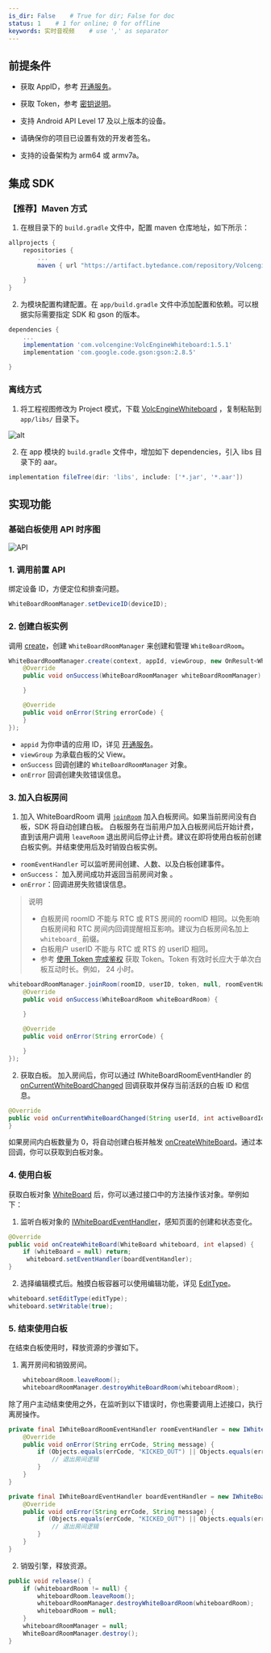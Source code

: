 ```yaml
---
is_dir: False    # True for dir; False for doc
status: 1    # 1 for online; 0 for offline
keywords: 实时音视频    # use ',' as separator
---
```


## 前提条件

- 获取 AppID，参考 [开通服务](69865)。 
	
- 获取 Token，参考 [密钥说明](70121)。

- 支持 Android API Level 17 及以上版本的设备。	

- 请确保你的项目已设置有效的开发者签名。

- 支持的设备架构为 arm64 或 armv7a。
	

## 集成 SDK

### 【推荐】Maven 方式
1. 在根目录下的 `build.gradle` 文件中，配置 maven 仓库地址，如下所示：
```groovy
allprojects {
    repositories {
        ...
        maven { url "https://artifact.bytedance.com/repository/Volcengine/" }
        
    }
}
```
2. 为模块配置构建配置。在 `app/build.gradle` 文件中添加配置和依赖。可以根据实际需要指定 SDK 和 gson 的版本。
```groovy
dependencies {
    ...
    implementation 'com.volcengine:VolcEngineWhiteboard:1.5.1'
    implementation 'com.google.code.gson:gson:2.8.5'
    
}
```
### 离线方式
1. 将工程视图修改为 Project 模式，下载 [VolcEngineWhiteboard](148386) ，复制粘贴到 `app/libs/` 目录下。	

![alt](https://portal.volccdn.com/obj/volcfe/cloud-universal-doc/upload_0996d6f12a6827846854d3b37fc7f750.png)


2. 在 app 模块的 `build.gradle` 文件中，增加如下 dependencies，引入 libs 目录下的 aar。

```groovy
implementation fileTree(dir: 'libs', include: ['*.jar', '*.aar'])
```

## 实现功能

### 基础白板使用 API 时序图

![API](https://portal.volccdn.com/obj/volcfe/cloud-universal-doc/upload_cb7da96e32846fe745fe2c4f271d1933.png)

### 1. 调用前置 API

绑定设备 ID，方便定位和排查问题。
```java
WhiteBoardRoomManager.setDeviceID(deviceID); 
```
### 2. 创建白板实例

调用 [create](131850#WhiteBoardRoomManager-create)，创建 `WhiteBoardRoomManager` 来创建和管理 `WhiteBoardRoom`。

```java
WhiteBoardRoomManager.create(context, appId, viewGroup, new OnResult<WhiteBoardRoomManager>() {
    @Override
    public void onSuccess(WhiteBoardRoomManager whiteBoardRoomManager) {

    }

    @Override
    public void onError(String errorCode) {
    }
});
```
- `appid` 为你申请的应用 ID，详见 [开通服务](69865)。
- `viewGroup` 为承载白板的父 View。
- `onSuccess` 回调创建的 `WhiteBoardRoomManager` 对象。
- `onError` 回调创建失败错误信息。
### 3. 加入白板房间
1. 加入 WhiteBoardRoom
调用 [`joinRoom`](131850#joinroom) 加入白板房间。如果当前房间没有白板，SDK 将自动创建白板。 
白板服务在当前用户加入白板房间后开始计费，直到该用户调用 `leaveRoom` 退出房间后停止计费。建议在即将使用白板前创建白板实例。并结束使用后及时销毁白板实例。
- `roomEventHandler` 可以监听房间创建、人数、以及白板创建事件。
- `onSuccess`： 加入房间成功并返回当前房间对象 。
- `onError`：回调进房失败错误信息。

> 说明
> - 白板房间 roomID 不能与 RTC 或 RTS 房间的 roomID 相同。以免影响白板房间和 RTC 房间内回调提醒相互影响。建议为白板房间名加上 `whiteboard_` 前缀。
> - 白板用户 userID 不能与 RTC 或 RTS 的 userID 相同。
> - 参考 [使用 Token 完成鉴权](70121) 获取 Token。Token 有效时长应大于单次白板互动时长。例如， 24 小时。


```java
whiteboardRoomManager.joinRoom(roomID, userID, token, null, roomEventHandler, new OnResult<WhiteBoardRoom>() {
    @Override
    public void onSuccess(WhiteBoardRoom whiteBoardRoom) {
  
    }

    @Override
    public void onError(String errorCode) {

    }
});
```

2. 获取白板。
加入房间后，你可以通过 IWhiteBoardRoomEventHandler 的 [onCurrentWhiteBoardChanged](131851#IWhiteBoardRoomEventHandler-oncurrentwhiteboardchanged) 回调获取并保存当前活跃的白板 ID 和信息。

```java
@Override
public void onCurrentWhiteBoardChanged(String userId, int activeBoardId, WhiteBoard whiteBoard) {
}
```

如果房间内白板数量为 0，将自动创建白板并触发 [onCreateWhiteBoard](131851#IWhiteBoardRoomEventHandler-oncreatewhiteboard)。通过本回调，你可以获取到白板对象。 

### 4. 使用白板

获取白板对象 [WhiteBoard](131850#whiteboard) 后，你可以通过接口中的方法操作该对象。举例如下：
1. 监听白板对象的 [IWhiteBoardEventHandler](131851#iwhiteboardeventhandler)，感知页面的创建和状态变化。

```java
@Override
public void onCreateWhiteBoard(WhiteBoard whiteboard, int elapsed) {
    if (whiteBoard = null) return;
     whiteboard.setEventHandler(boardEventHandler);
}
```

2. 选择编辑模式后。触摸白板容器可以使用编辑功能，详见 [EditType](131853#edittype)。

```java
whiteboard.setEditType(editType);
whiteboard.setWritable(true);
```

### 5. 结束使用白板

在结束白板使用时，释放资源的步骤如下。

1. 离开房间和销毁房间。

```java
    whiteboardRoom.leaveRoom();
    whiteboardRoomManager.destroyWhiteBoardRoom(whiteboardRoom);
```
除了用户主动结束使用之外，在监听到以下错误时，你也需要调用上述接口，执行离房操作。

```java
private final IWhiteBoardRoomEventHandler roomEventHandler = new IWhiteBoardRoomEventHandler() {
    @Override
    public void onError(String errCode, String message) {
        if (Objects.equals(errCode, "KICKED_OUT") || Objects.equals(errCode, "DUPLICATE_LOGIN") || Objects.equals(errCode, "INVALID_TOKEN")) {
            // 退出房间逻辑
        }
    }
}

private final IWhiteBoardEventHandler boardEventHandler = new IWhiteBoardEventHandler() {
    @Override
    public void onError(String errCode, String message) {
        if (Objects.equals(errCode, "KICKED_OUT") || Objects.equals(errCode, "DUPLICATE_LOGIN") || Objects.equals(errCode, "INVALID_TOKEN")) {
            // 退出房间逻辑
        }
    }
}
```

2. 销毁引擎，释放资源。

```java
public void release() {
    if (whiteboardRoom != null) {
        whiteboardRoom.leaveRoom();
        whiteboardRoomManager.destroyWhiteBoardRoom(whiteboardRoom);
        whiteboardRoom = null;
    }
    whiteboardRoomManager = null;
    WhiteBoardRoomManager.destroy();
}
```
